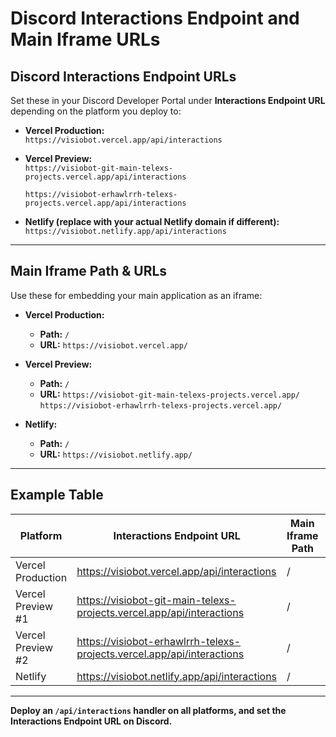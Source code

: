 # Discord Interactions Endpoint and Main Iframe URLs

## Discord Interactions Endpoint URLs

Set these in your Discord Developer Portal under **Interactions Endpoint URL** depending on the platform you deploy to:

- **Vercel Production:**  
  `https://visiobot.vercel.app/api/interactions`

- **Vercel Preview:**  
  `https://visiobot-git-main-telexs-projects.vercel.app/api/interactions`
  
  `https://visiobot-erhawlrrh-telexs-projects.vercel.app/api/interactions`

- **Netlify (replace with your actual Netlify domain if different):**  
  `https://visiobot.netlify.app/api/interactions`

---

## Main Iframe Path & URLs

Use these for embedding your main application as an iframe:

- **Vercel Production:**  
  - **Path:** `/`
  - **URL:** `https://visiobot.vercel.app/`

- **Vercel Preview:**  
  - **Path:** `/`
  - **URL:** `https://visiobot-git-main-telexs-projects.vercel.app/`  
    `https://visiobot-erhawlrrh-telexs-projects.vercel.app/`

- **Netlify:**  
  - **Path:** `/`
  - **URL:** `https://visiobot.netlify.app/`

---

## Example Table

| Platform             | Interactions Endpoint URL                        | Main Iframe Path | Main Iframe URL                           |
|----------------------|--------------------------------------------------|------------------|-------------------------------------------|
| Vercel Production    | https://visiobot.vercel.app/api/interactions     | /                | https://visiobot.vercel.app/              |
| Vercel Preview #1    | https://visiobot-git-main-telexs-projects.vercel.app/api/interactions | / | https://visiobot-git-main-telexs-projects.vercel.app/ |
| Vercel Preview #2    | https://visiobot-erhawlrrh-telexs-projects.vercel.app/api/interactions | / | https://visiobot-erhawlrrh-telexs-projects.vercel.app/ |
| Netlify              | https://visiobot.netlify.app/api/interactions    | /                | https://visiobot.netlify.app/             |

---

**Deploy an `/api/interactions` handler on all platforms, and set the Interactions Endpoint URL on Discord.**
